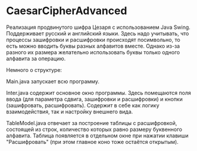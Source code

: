 # CaesarCipherAdvanced
Реализация продвинутого шифра Цезаря с использованием Java Swing. Поддерживает русский и английский языки. Здесь надо учитывать, что процессы зашифровки и расшифровки происходят посимвольно, то есть можно вводить буквы разных алфавитов вместе. Однако из-за разного их размера желательно использовать буквы только одного алфавита за операцию.

Немного о структуре:

Main.java запускает всю программу.

Inter.java содержит основное окно программы. Здесь помещаются поля ввода (для параметра сдвига, зашифровки и расшифровки) и кнопки (зашифровать, расшифровать). Содержит в себе как логику взаимодействия, так и настройку внешнего вида.

TableModel.java отвечает за построение таблицы с расшифровкой, состоящей из строк, количество которых равно размеру буквенного алфавита. Таблица появляется в отдельном окне при нажатии клавиши "Расшифровать" (при этом главное коно тоже остаётся открытым).
